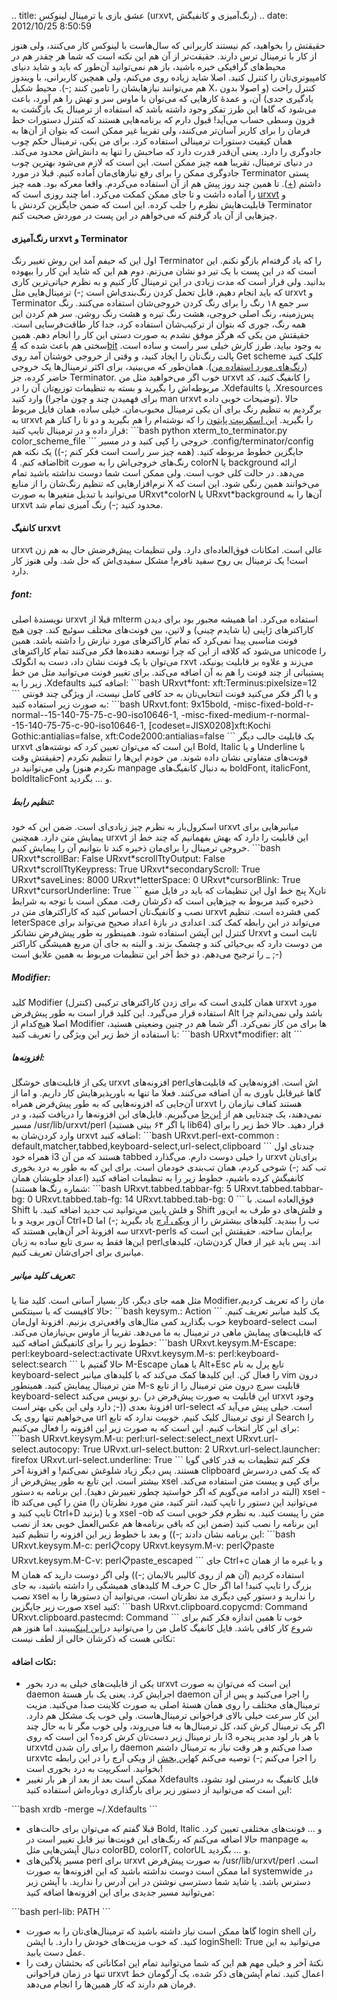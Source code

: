 .. title: عشق بازی با ترمینال لینوکس‌ (urxvt, رنگ‌آمیزی و کانفیگش) ..
date: 2012/10/25 8:50:59

حقیقتش را بخواهید‌، کم نیستند کاربرانی که سال‌هاست با لینوکس کار
می‌کنند‌، ولی هنوز از کار با ترمینال ترس دارند‌. حقیقت‌تر از آن هم این
نکته است که شما هر چقدر هم در محیط‌های گرافیکی خبره باشید‌، باز هم
نمی‌توانید آن‌طور که باید و شاید دنیای کامپیوتری‌تان را کنترل کنید‌.
اصلا شاید زیاده روی می‌کنم‌، ولی همچین کاربرانی‌، با ویندوز هم می‌توانند
نیاز‌هایشان را تامین کنند ;-). محیط شکیل X‌، کنترل راحت (و اصولا بدون
یادگیری جدی) آن‌، و عمدهٔ کار‌هایی که می‌توان با ماوس سر و تهش را هم
آورد‌، باعث می‌شود که گاها این طرز تفکر وجود داشته باشد که استفاده از
ترمینال یک بازگشت به قرون وسطی حساب می‌آید! قبول دارم که برنامه‌هایی
هستند که کنترل دستورات خط فرمان را برای کاربر آسان‌تر می‌کنند‌، ولی
تقریبا غیر ممکن است که بتوان از آن‌ها به همان کیفیت دستورات ترمینالی
استفاده کرد‌. برای من یکی‌، ترمینال حکم چوب جادوگری را دارد‌. یعنی
آن‌قدر قدرت دارد که صاحبش را تنها به دانش‌اش محدود می‌کند‌. در دنیای
ترمینال‌، تقریبا همه چیز ممکن است‌. این است که لازم می‌شود بهترین چوب
جادوگری ممکن را برای رفع نیاز‌های‌مان آماده کنیم‌. قبلا در مورد
Terminator پستی داشتم‌
([+](http://shahinism.com/blog/1391/03/31/%d8%aa%d8%b1%d9%85%db%8c%d9%86%d8%a7%d8%aa%d9%88%d8%b1%d8%8c-%d8%a2%d8%ae%d8%b1%e2%80%8c%d8%a7%d9%84%d8%b2%d9%85%d8%a7%d9%86-%d8%aa%d8%b1%d9%85%db%8c%d9%86%d8%a7%d9%84%e2%80%8c%d9%87%d8%a7/ "ترمیناتور، آخر‌الزمان ترمینال‌ها")).
تا همین چند روز پیش هم از آن استفاده می‌کردم‌. واقعا معرکه بود‌. همه چیز
را آماده داشت و تا جای ممکن کمکت می‌کرد‌. اما چند روزی است که
[urxvt](http://software.schmorp.de/pkg/rxvt-unicode.html "urxvt official web page")
و قابلیت‌هایش نظرم را جلب کرده‌. این است که ضمن جایگزین کردنش با
Terminator چیز‌هایی از آن یاد گرفتم که می‌خواهم در این پست در موردش صحبت
کنم‌.

#### رنگ‌آمیزی urxvt و Terminator

اول این که حیفم آمد این روش تغییر رنگ Terminator را که یاد گرفته‌ام
باز‌گو نکنم‌. این است که در این پست با یک تیر دو نشان می‌زنم‌. دوم هم
این که شاید این کار را بیهوده بدانید‌. ولی قرار است که مدت زیادی در این
ترمینال کار کنیم و به نظرم حیاتی‌ترین کاری که باید انجام دهیم‌، قابل
تحمل کردن رنگ‌بندی‌اش است ;-) ترمینال‌هایی مثل urxvt و Terminator سر جمع
۱۸ رنگ را برای رنگ کردن خروجی‌شان استفاده می‌کنند‌. رنگ پس‌زمینه‌، رنگ
اصلی خروجی‌، هشت رنگ تیره و هشت رنگ روشن‌. سر هم کردن این همه رنگ‌، جوری
که بتوان از ترکیب‌شان استفاده کرد‌، جدا کار طاقت‌فرسایی است‌. حقیقتش من
یکی که هرگز موفق نشدم به صورت دستی این کار را انجام دهم‌. همین سختی هم
باعث شده که [4bit](http://ciembor.github.com/4bit/ "4bit webpage") به
وجود بیاید‌. طرز کارش خیلی سر راست و ساده است‌. پالت رنگ‌تان را ایجاد
کنید‌، و وقتی از خروجی خوشتان آمد روی Get scheme کلیک کنید (‌[رنگ‌های
مورد استفاده
من](https://raw.github.com/shahinism/Python_scripts/master/xtt/color_scheme_example "my urxvt color scheme")).
همان‌طور که می‌بینید‌، برای اکثر ترمینال‌ها یک خروجی حاضر کرده‌‌، جز
Terminator. خوب اگر می‌خواهید مثل من urxvt را کانفیگ کنید‌، کد مربوطه‌اش
را بگیرید و بسته به تنظیمات توزیع‌تان آن را در ‎.Xdefaults یا
‎.Xresources وارد کنید‌ (برای فهمیدن چند و چون ماجرا man urxvt توضیحات
خوبی داده). حالا برگردیم به تنظیم رنگ برای آن یکی ترمینال محبوب‌مان‌.
خیلی ساده‌، همان فایل مربوط به urxvt را بگیرید‌. [این اسکریپت
پایتون](https://raw.github.com/shahinism/Python_scripts/master/xtt/xterm_to_terminator.py "xterm to terminator python script")
را که نوشته‌ام را هم بگیرید و دو تا را کنار هم قرار داده و در ترمینال
تایپ کنید: \`\`\`bash python xterm\_to\_terminator.py
color\_scheme\_file \`\`\` خروجی را کپی کنید و در مسیر
‎.config/terminator/config جایگزین خطوط مربوطه کنید‌. (همه چیز سر راست
است فکر کنم ;-)) یک نکته هم اضافه کنم‌. 4bit رنگ‌های خروجی‌اش را به صورت
colorN یا background ارائه می‌دهد‌. در حالت کلی خوب است‌. ولی ممکن است
شما دوست نداشته باشید تمام نرم‌افزار‌هایی که تنظیم رنگ‌شان را از منابع X
می‌خوانند همین رنگی شود‌. این است که می‌توانید با تبدیل متغیر‌ها به صورت
URxvt\*colorN یا URxvt\*background آن‌ها را به urxvt محدود کنید ;-) رنگ
آمیزی تمام شد‌.

#### کانفیگ urxvt

urxvt عالی است‌. امکانات فوق‌العاده‌ای دارد‌. ولی تنظیمات پیش‌فرضش حال
به هم زن است‌! یک ترمینال بی روح سفید نافرم‌! مشکل سفیدی‌اش که حل شد‌.
ولی هنوز کار دارد‌.

##### font:

نویسندهٔ اصلی urxvt قبلا از mlterm استفاده می‌کرد‌. اما همیشه مجبور بود
برای دیدن کاراکتر‌های ژاپنی (یا شایدم چینی) و لاتین‌، بین فونت‌های مختلف
سوئیچ کند‌. چون هیچ فونت مناسبی پیدا نمی‌کرد که تمام کاراکتر‌های مورد
نیازش را داشته باشد‌. همین می‌شود که کلافه از این که چرا توسعه دهنده‌ها
فکر می‌کنند تمام کاراکتر‌های unicode را می‌توان با یک فونت نشان داد‌،
دست به انگولک rxvt می‌زند و علاوه بر قابلیت یونیکد‌، پستیبانی از چند
فونت را هم به آن اضافه می‌کند. برای تغییر فونت می‌توانید مثل من خط زیر
را به ‎.Xdefaults اضافه کنید: \`\`\`bash URxvt\*font:
xft:Terminus:pixelsize=12 \`\`\` و یا اگر فکر می‌کنید فونت انتخابی‌تان
به حد کافی کامل نیست‌، از ویژگی چند فونتی به صورت زیر استفاده کنید:
\`\`\`bash URxvt.font:
9x15bold, -misc-fixed-bold-r-normal--15-140-75-75-c-90-iso10646-1, -misc-fixed-medium-r-normal--15-140-75-75-c-90-iso10646-1,
[codeset=JISX0208]xft:Kochi Gothic:antialias=false,
xft:Code2000:antialias=false \`\`\` یک قابلیت جالب دیگر urxvt این است که
می‌توان تعیین کرد که نوشته‌های Bold, Italic و یا Underline با فونت‌های
متفاوتی نشان داده شوند‌. من خودم این‌ها را تنظیم نکردم (حقیقتش وقت نکردم
هنوز) ولی می‌توانید در manpage به دنبال کانفیگ‌های boldFont, italicFont,
boldItalicFont و … بگردید‌.

##### تنظیم رابط:

اسکرول‌بار به نظرم چیز زیادی‌ای است‌. ضمن این که خود urxvt میانبر‌هایی
برای پیمایش متن دارد‌. همچنین urxvt این قابلیت را دارد که بهش بفهمانیم
که چند خط از خروجی ترمینال را برای‌مان ذخیره کند تا بتوانیم آن را پیمایش
کنیم‌. \`\`\`bash URxvt\*scrollBar: False URxvt\*scrollTtyOutput: False
URxvt\*scrollTtyKeypress: True URxvt\*secondaryScroll: True
URxvt\*saveLines: 8000 URxvt\*letterSpace: 0 URxvt\*cursorBlink: True
URxvt\*cursorUnderline: True \`\`\` پنج خط اول این تنظیمات که باید در
فایل منبع X‌تان ذخیره کنید مربوط به چیز‌هایی است که ذکر‌شان رفت‌. ممکن
است با توجه به شرایط نصب و کانفیگ‌تان احساس کنید که کاراکتر‌های متن در
urxvt کمی فشرده است‌. تنظیم leterSpace می‌تواند در این رابطه کمک کند‌.
اعدادی در بازهٔ اعداد صحیح می‌تواند برای کنترل این آپشن استفاده شود‌.
همینطور به طور پیش‌فرض نشانکر Urxvt ثابت است و من دوست دارد که بی‌حیائی
کند و چشمک بزند‌. و البته به جای آن مربع همیشگی کاراکتر \_ را ترجیح
می‌دهم‌. دو خط آخر این تنظیمات مربوط به همین علایق است ;-)

##### Modifier:

کلید Modifier همان کلیدی است که برای زدن کاراکتر‌های ترکیبی (کنترل)
urxvt مورد استفاده قرار می‌گیرد‌. این کلید قرار است به طور پیش‌فرض Alt
باشد ولی نمی‌دانم چرا اصلا هیچ‌کدام از Modifier ها برای من کار نمی‌کرد‌.
اگر شما هم در چنین وضعیتی هستید‌، با استفاده از خط زیر این ویژگی را
تعریف کنید: \`\`\`bash URxvt\*modifier: alt \`\`\`

##### افزونه‌ها:

یکی از قابلیت‌های خوشگل urxvt افزونه‌های perl‌اش است‌. افزونه‌هایی که
قابلیت‌های گاها غیرقابل باوری به آن اضافه می‌کنند‌. فعلا ما تنها به
باورپذیر‌هایش کار داریم‌. و اما از آن‌جایی که افزونه‌هایی که به طور
پیش‌فرض همراه urxvt هستند کفاف نیازمان را نمی‌دهند‌، یک چند‌تایی هم از
[این‌جا](https://github.com/muennich/urxvt-perls "urxvt-perls on git")
می‌گیریم‌. فایل‌های این افزونه‌ها را دریافت کنید‌، و در مسیر
‎/usr/lib/urxvt/perl (یا اگر ۶۴ بیتی هستید lib64) قرار دهید‌. حالا خط
زیر را برای وارد کردن‌شان به urxvt اضافه کنید: \`\`\`bash
URxvt.perl-ext-common :
default,matcher,tabbed,keyboard-select,url-select,clipboard \`\`\`
چند‌تای اول همراه خود i3 هستند که من آن tabbed را خیلی دوست دارم‌.
می‌گذارد urxvt برای‌تان تب کند ;-) شوخی کردم‌، همان تب‌بندی خودمان است‌.
برای این که به طور به درد بخوری کانفیگش کرده باشیم‌، خطوط زیر را به
تنظیمات اضافه کنید (اعداد جلویشان همان شماره رنگ‌ها هستند): \`\`\`bash
URxvt.tabbed.tabbar-fg: 5 URxvt.tabbed.tabbar-bg: 0 URxvt.tabbed.tab-fg:
14 URxvt.tabbed.tab-bg: 0 \`\`\` فوق‌العاده است‌. با Shift و فلش پایین
می‌توانید تب جدید اضافه کنید‌. با Shift و فلش‌های دو طرف به این‌ور آن‌ور
بروید و با Ctrl+D تب را ببندید‌. کلید‌های بیشترش را از [ویکی
آرچ](https://wiki.archlinux.org/index.php/Rxvt-unicode#Tabs "urxvt tabs on arch wiki")
یاد بگیرید ;-) اما سه افزونهٔ آخر آن‌هایی هستند که urxvt-perls برایمان
ساخته‌. حقیقتش این است که این‌ها فقط یه سری تابع ساده به زبان perlاند‌.
پس باید غیر از فعال کردن‌شان‌، کلید‌های میانبری برای اجرای‌شان تعریف
کنیم‌.

##### تعریف کلید میانبر:

مثل همه جای دیگر‌، کار بسیار آسانی است‌. کلید متا یا Modifier‌مان را که
تعریف کردیم‌، حالا کافیست که با سینتکس: \`\`\`bash keysym.: Action
\`\`\` یک کلید میانبر تعریف کنیم‌. خوب بگذارید کمی مثال‌های واقعی‌تری
بزنیم‌. افزونهٔ اول‌مان keyboard-select است که قابلیت‌های پیمایش ماهی در
ترمینال به ما می‌دهد‌. تقریبا از ماوس بی‌نیازمان می‌کند. خطوط زیر را
برای کانفیگش اضافه کنید: \`\`\`bash URxvt.keysym.M-Escape:
perl:keyboard-select:activate URxvt.keysym.M-s:
perl:keyboard-select:search \`\`\` حالا گفتیم با M-Escape یا همان
Alt+Esc تابع پرل به نام keyboard-select را فعال کن. این کلید‌ها کمک
می‌کند که با کلید‌های میانبر vim درون متن ترمینال پیمایش کنید‌. همینطور
M-s قابلیت سرچ درون متن ترمینال را از تابع keyboard-select رو نویس
می‌کند‌. (این قابلیت به صورت پیش‌فرض در urxvt وجود دارد ولی این یکی بهتر
است ;-)) افزونهٔ بعدی url-select است‌. خیلی پیش می‌آید که می‌خواهیم تنها
روی یک url از توی ترمینال کلیک کنیم‌. خوبیت ندارد که تابع Search را برای
این کار انتخاب کنیم‌. این است که به صورت زیر این افزونه را فعال می‌کنیم:
\`\`\`bash URxvt.keysym.M-u: perl:url-select:select\_next
URxvt.url-select.autocopy: True URvxt.url-select.button: 2
URxvt.url-select.launcher: firefox URxvt.url-select.underline: True
\`\`\` فکر کنم تنظیمات به قدر کافی گویا هستند‌. پس دیگر زیاد شلوغش
نمی‌کنم! و افزونهٔ آخر clipboard که یک کمی درد‌سرش بیشتر است‌. این تابع
به طور پیش‌فرض از xsel برای کپی و پیست متن استفاده می‌کند‌. (البته در
ادامه می‌گویم که اگر خواستید چطور تغییرش دهید‌). این برنامه به دستور
xsel -ib متن را کپی می‌کند (می‌توانید این دستور را تایپ کنید‌، انتر
کنید‌، متن مورد نظر‌تان را تایپ کنید و Ctrl+D بزنید) و با xsel -ob متن
را پیست کنید‌. به نظرم فکر خوبی است که این برنامه را نصب کنید (ضمن این
که باقی برنامه‌ها هم عکس‌العمل خوبی بعد از نصب این برنامه نشان دادند
;-)) و بعد با خطوط زیر این افزونه را تنظیم کنید: \`\`\`bash
URxvt.keysym.M-c: perl:clipboard:copy URxvt.keysym.M-v:
perl:clipboard:paste URxvt.keysym.M-C-v: perl:clipboard:paste\_escaped
\`\`\` جای Ctrl+c و یا غیره ما از همان M استفاده کردیم‌ (آن هم از روی
کالیبر بالایمان ;-)) ولی اگر دوست دارید که همان کلید‌های همیشگی را داشته
باشید‌، به جای M حرف C بزرگ را تایپ کنید! اما اگر حال نصب xsel را ندارید
و دستور کپی دیگری مد نظرتان است‌، می‌توانید آن دستور‌ها را به صورت زیر
جایگزین xsel کنید: \`\`\`bash URxvt.clipboard.copycmd: Command
URxvt.clipboard.pastecmd: Command \`\`\` خوب تا همین اندازه فکر کنم برای
شروع کار کافی باشد‌. فایل کانفیگ کامل من را می‌توانید در[این
لینک](https://raw.github.com/shahinism/.configs/master/.Xdefaults "My xdefaults config")ببینید‌.
اما هنوز هم نکاتی هست که ذکرشان خالی از لطف نیست:

#### نکات اضافه:

-   یکی از قابلیت‌های خیلی به درد بخور urxvt این است که می‌توان به صورت
    daemon اجرایش کرد‌. یعنی یک بار هستهٔ daemon را اجرا می‌کنید و پس از
    آن ترمینال‌های مختلف را روی همان هستهٔ اصلی به صورت کلاینت صدا
    می‌کنید‌. مزیت این کار سرعت خیلی بالای فراخوانی ترمینال‌هاست‌. ولی
    خوب یک مشکل هم دارد‌. اگر یک ترمینال کرش کند‌، کل ترمینال‌ها به فنا
    می‌روند‌، ولی خوب مگر تا به حال چند بار ترمینال زیر دست‌تان کرش
    کرده؟ این است که روی i3 با هر بار لود مدیر پنجره urxvtd را برای ران
    شدن daemon صدا می‌کنم و هر وقت نیاز به ترمینال داشتم urxvtc را اجرا
    می‌کنم ;-) توصیه می‌کنم که[این
    بخش](https://wiki.archlinux.org/index.php/Rxvt-unicode#Improved_Kuake-like_Behavior_in_Openbox)
    از ویکی آرچ را در این رابطه بخوانید‌. اسکریپت به درد بخوری است‌!
-   ممکن است بعد از بعد از هر بار تغییر Xdefaults فایل کانفیگ به درستی
    لود نشود‌، این است که می‌توانید از دستور زیر برای بارگذاری دوباره‌اش
    استفاده کنید:

\`\`\`bash xrdb -merge \~/.Xdefaults \`\`\`

-   قبلا گفتم که می‌توان برای حالت‌های Bold, Italic و … فونت‌های مختلفی
    تعیین کرد‌. حالا اضافه می‌کنم که رنگ‌های این فونت‌ها نیز قابل تغییر
    است در manpage به دنبال آپشن‌هایی مثل colorBD, colorIT, colorUL و …
    بگردید‌.
-   مسیر پلاگین‌های perl برای urxvt به صورت پیش‌فرض ‎/usr/lib/urxvt/perl
    است‌. اما ممکن است دوست نداشته باشید که این افزونه‌ها به صورت
    systemwide در دسترس باشد‌. یا شاید شما دسترسی نوشتن در این آدرس را
    ندارید‌. با آپشن زیر می‌توانید مسیر جدیدی برای این افزونه‌ها اضافه
    کنید:

\`\`\`bash perl-lib: PATH \`\`\`

-   گاها ممکن است نیاز داشته باشید که ترمینال‌های‌تان را به صورت login
    shell ران کنید‌. که خوب مزیت‌های خودش را دارد‌. با اپشن loginShell:
    True می‌توانید به این عمل دست یابید‌.
-   نکتهٔ آخر و خیلی مهم هم این که شما می‌توانید تمام این امکاناتی که
    بحثشان رفت را تنها در زمان فراخوانی urxvt اعمال کنید‌. تمام آپشن‌های
    ذکر شده‌، یک آرگومان خط فرمان هم دارند که کار همین‌ها را انجام
    می‌دهد‌.


